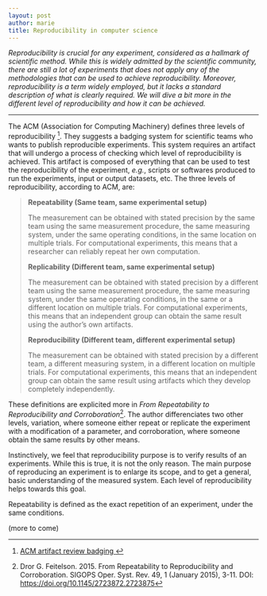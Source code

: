 ```yaml
---
layout: post
author: marie
title: Reproducibility in computer science
---
```



<em>Reproducibility is crucial for any experiment, considered as a
hallmark of scientific method. While this is widely admitted by the
scientific community, there are still a lot of experiments that does
not apply any of the methodologies that can be used to achieve
reproducibility. Moreover, reproducibility is a term widely employed,
but it lacks a standard description of what is clearly required. We
will dive a bit more in the different level of reproducibility and how
it can be achieved.</em>

***

The ACM (Association for Computing Machinery) defines three levels of
reproducibility [^1]. They suggests a badging system for scientific
teams who wants to publish reproducible experiments. This system
requires an artifact that will undergo a process of checking which
level of reproducibility is achieved. This artifact is composed of
everything that can be used to test the reproducibility of the
experiment, *e.g.*, scripts or softwares produced to run the
experiments, input or output datasets, etc.
The three levels of reproducibility, according to ACM, are:

> **Repeatability (Same team, same experimental setup)**
>
> The measurement can be obtained with stated precision by the same team using the same measurement procedure, the same measuring system, under the same operating conditions, in the same location on multiple trials. For computational experiments, this means that a researcher can reliably repeat her own computation.
>
> **Replicability (Different team, same experimental setup)**
>
> The measurement can be obtained with stated precision by a different team using the same measurement procedure, the same measuring system, under the same operating conditions, in the same or a different location on multiple trials. For computational experiments, this means that an independent group can obtain the same result using the author’s own artifacts.
>
> **Reproducibility (Different team, different experimental setup)**
>
> The measurement can be obtained with stated precision by a different team, a different measuring system, in a different location on multiple trials. For computational experiments, this means that an independent group can obtain the same result using artifacts which they develop completely independently.

These definitions are explicited more in *From Repeatability to Reproducibility and Corroboration*[^2]. The author differenciates two other levels, variation, where someone either repeat or replicate the experiment with a modification of a parameter, and corroboration, where someone obtain the same results by other means.

Instinctively, we feel that reproducibility purpose is to verify results of an experiments. While this is true, it is not the only reason. The main purpose of reproducing an experiment is to enlarge its scope, and to get a general, basic understanding of the measured system. Each level of reproducibility helps towards this goal.

Repeatability is defined as the exact repetition of an experiment, under the same conditions.


(more to come)







[^1]: [ACM artifact review badging ](https://www.acm.org/publications/policies/artifact-review-badging)
[^2]: Dror G. Feitelson. 2015. From Repeatability to Reproducibility and Corroboration. SIGOPS Oper. Syst. Rev. 49, 1 (January 2015), 3-11. DOI: https://doi.org/10.1145/2723872.2723875

